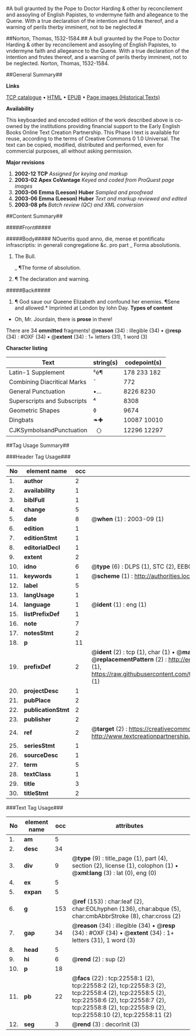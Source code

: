 #A bull graunted by the Pope to Doctor Harding & other by reconcilement and assoyling of English Papistes, to vndermyne faith and allegeance to the Quene. With a true declaration of the intention and frutes thereof, and a warning of perils therby imminent, not to be neglected.#

##Norton, Thomas, 1532-1584.##
A bull graunted by the Pope to Doctor Harding & other by reconcilement and assoyling of English Papistes, to vndermyne faith and allegeance to the Quene. With a true declaration of the intention and frutes thereof, and a warning of perils therby imminent, not to be neglected.
Norton, Thomas, 1532-1584.

##General Summary##

**Links**

[TCP catalogue](http://www.ota.ox.ac.uk/tcp/)  • 
[HTML](http://tei.it.ox.ac.uk/tcp/Texts-HTML/free/A08/A08352.html)  • 
[EPUB](http://tei.it.ox.ac.uk/tcp/Texts-EPUB/free/A08/A08352.epub) • 
[Page images (Historical Texts)](https://data.historicaltexts.jisc.ac.uk/view?pubId=eebo-99856916e&pageId=eebo-99856916e-22558-1)

**Availability**

This keyboarded and encoded edition of the
	       work described above is co-owned by the institutions
	       providing financial support to the Early English Books
	       Online Text Creation Partnership. This Phase I text is
	       available for reuse, according to the terms of Creative
	       Commons 0 1.0 Universal. The text can be copied,
	       modified, distributed and performed, even for
	       commercial purposes, all without asking permission.

**Major revisions**

1. __2002-12__ __TCP__ *Assigned for keying and markup*
1. __2003-02__ __Apex CoVantage__ *Keyed and coded from ProQuest page images*
1. __2003-06__ __Emma (Leeson) Huber__ *Sampled and proofread*
1. __2003-06__ __Emma (Leeson) Huber__ *Text and markup reviewed and edited*
1. __2003-08__ __pfs__ *Batch review (QC) and XML conversion*

##Content Summary##

#####Front#####

#####Body#####
NOueritis quod anno, die, mense et pontificatu infrascriptis: in generali congregatione &c. pro part
    _ Forma absolutionis.

1. The Bull.

    _ ¶The forme of absolution.

1. ¶ The declaration and warning.

#####Back#####

1. ¶ God saue our Queene Elizabeth and confound her enemies.
¶Sene and allowed.* Imprinted at London by Iohn Day.
**Types of content**

  * Oh, Mr. Jourdain, there is **prose** in there!

There are 34 **ommitted** fragments! 
 @__reason__ (34) : illegible (34)  •  @__resp__ (34) : #OXF (34)  •  @__extent__ (34) : 1+ letters (31), 1 word (3)

**Character listing**


|Text|string(s)|codepoint(s)|
|---|---|---|
|Latin-1 Supplement|²é¶|178 233 182|
|Combining             Diacritical Marks|̄|772|
|General Punctuation|•…|8226 8230|
|Superscripts             and Subscripts|⁴|8308|
|Geometric Shapes|◊|9674|
|Dingbats|❧✚|10087 10010|
|CJKSymbolsandPunctuation|〈〉|12296 12297|

##Tag Usage Summary##

###Header Tag Usage###

|No|element name|occ|attributes|
|---|---|---|---|
|1.|__author__|2||
|2.|__availability__|1||
|3.|__biblFull__|1||
|4.|__change__|5||
|5.|__date__|8| @__when__ (1) : 2003-09 (1)|
|6.|__edition__|1||
|7.|__editionStmt__|1||
|8.|__editorialDecl__|1||
|9.|__extent__|2||
|10.|__idno__|6| @__type__ (6) : DLPS (1), STC (2), EEBO-CITATION (1), PROQUEST (1), VID (1)|
|11.|__keywords__|1| @__scheme__ (1) : http://authorities.loc.gov/ (1)|
|12.|__label__|5||
|13.|__langUsage__|1||
|14.|__language__|1| @__ident__ (1) : eng (1)|
|15.|__listPrefixDef__|1||
|16.|__note__|7||
|17.|__notesStmt__|2||
|18.|__p__|11||
|19.|__prefixDef__|2| @__ident__ (2) : tcp (1), char (1)  •  @__matchPattern__ (2) : ([0-9\-]+):([0-9IVX]+) (1), (.+) (1)  •  @__replacementPattern__ (2) : http://eebo.chadwyck.com/downloadtiff?vid=$1&page=$2 (1), https://raw.githubusercontent.com/textcreationpartnership/Texts/master/tcpchars.xml#$1 (1)|
|20.|__projectDesc__|1||
|21.|__pubPlace__|2||
|22.|__publicationStmt__|2||
|23.|__publisher__|2||
|24.|__ref__|2| @__target__ (2) : https://creativecommons.org/publicdomain/zero/1.0/ (1), http://www.textcreationpartnership.org/docs/. (1)|
|25.|__seriesStmt__|1||
|26.|__sourceDesc__|1||
|27.|__term__|5||
|28.|__textClass__|1||
|29.|__title__|3||
|30.|__titleStmt__|2||


###Text Tag Usage###

|No|element name|occ|attributes|
|---|---|---|---|
|1.|__am__|5||
|2.|__desc__|34||
|3.|__div__|9| @__type__ (9) : title_page (1), part (4), section (2), license (1), colophon (1)  •  @__xml:lang__ (3) : lat (0), eng (0)|
|4.|__ex__|5||
|5.|__expan__|5||
|6.|__g__|153| @__ref__ (153) : char:leaf (2), char:EOLhyphen (136), char:abque (5), char:cmbAbbrStroke (8), char:cross (2)|
|7.|__gap__|34| @__reason__ (34) : illegible (34)  •  @__resp__ (34) : #OXF (34)  •  @__extent__ (34) : 1+ letters (31), 1 word (3)|
|8.|__head__|5||
|9.|__hi__|6| @__rend__ (2) : sup (2)|
|10.|__p__|18||
|11.|__pb__|22| @__facs__ (22) : tcp:22558:1 (2), tcp:22558:2 (2), tcp:22558:3 (2), tcp:22558:4 (2), tcp:22558:5 (2), tcp:22558:6 (2), tcp:22558:7 (2), tcp:22558:8 (2), tcp:22558:9 (2), tcp:22558:10 (2), tcp:22558:11 (2)|
|12.|__seg__|3| @__rend__ (3) : decorInit (3)|
